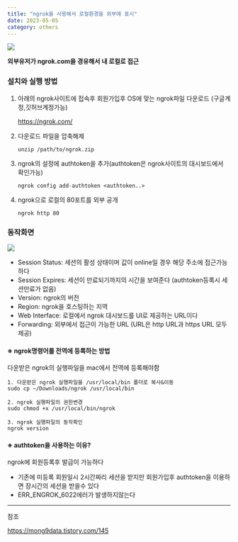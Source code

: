 ```yaml
---
title: "ngrok을 사용해서 로컬환경을 외부에 표시"
date: 2023-05-05
category: others
---
```


![](/storage/20230505170132999251.jpg)

**외부유저가 ngrok.com을 경유해서 내 로컬로 접근**

### 설치와 실행 방법

1. 아래의 ngrok사이트에 접속후 회원가입후 OS에 맞는 ngrok파일 다운로드 (구글계정,깃허브계정가능)

   https://ngrok.com/
2. 다운로드 파일을 압축해제

   ```
   unzip /path/to/ngrok.zip
   ```
3. ngrok의 설정에 authtoken을 추가(authtoken은 ngrok사이트의 대시보드에서 확인가능)

   ```
   ngrok config add-authtoken <authtoken..>
   ```
4. ngrok으로 로컬의 80포트를 외부 공개

   ```
   ngrok http 80
   ```

### 동작화면

![](/storage/20230505165104802766.jpg)

* Session Status: 세션의 활성 상태이며 값이 online일 경우 해당 주소에 접근가능하다
* Session Expires: 세션이 만료되기까지의 시간을 보여준다 (authtoken등록시 세션만료가 없음)
* Version: ngrok의 버전
* Region: ngrok을 호스팅하는 지역
* Web Interface: 로컬에서 ngrok 대시보드를 UI로 제공하는 URL이다
* Forwarding: 외부에서 접근이 가능한 URL (URL은 http URL과 https URL 모두 제공)

#### ※ ngrok명령어를 전역에 등록하는 방법

다운받은 ngrok의 실행파일을 mac에서 전역에 등록해야함

```
1. 다운받은 ngrok 실행파일을 /usr/local/bin 폴더로 복사&이동
sudo cp ~/Downloads/ngrok /usr/local/bin

2. ngrok 실행파일의 권한변경
sudo chmod +x /usr/local/bin/ngrok

3. ngrok 실행파일의 동작확인
ngrok version
```

#### ※ authtoken을 사용하는 이유?

ngrok에 회원등록후 발급이 가능하다

* 기존에 미등록 회원일시 2시간짜리 세션을 받지만 회원가입후 authtoken을 이용하면 장시간의 세션을 받을수 있다
* ERR\_ENGROK\_6022에러가 발생하지않는다

---

참조

https://mong9data.tistory.com/145
